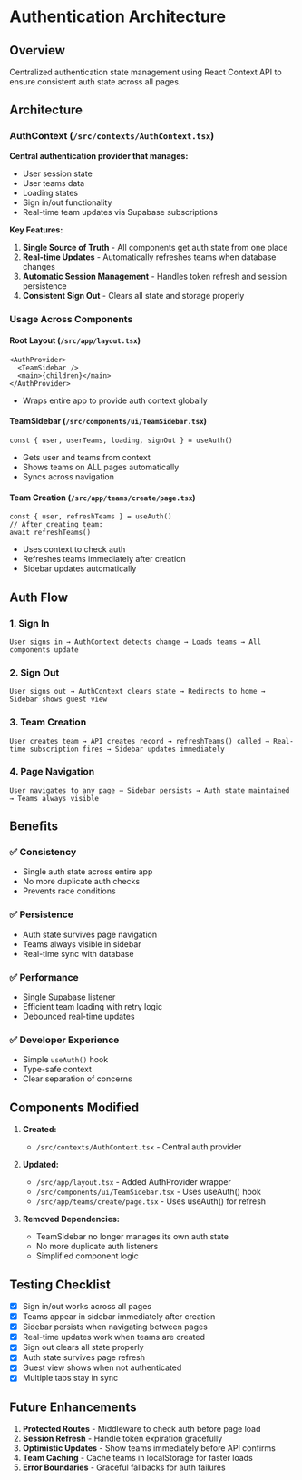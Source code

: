 # Authentication Architecture

## Overview
Centralized authentication state management using React Context API to ensure consistent auth state across all pages.

## Architecture

### AuthContext (`/src/contexts/AuthContext.tsx`)
**Central authentication provider that manages:**
- User session state
- User teams data
- Loading states
- Sign in/out functionality
- Real-time team updates via Supabase subscriptions

**Key Features:**
1. **Single Source of Truth** - All components get auth state from one place
2. **Real-time Updates** - Automatically refreshes teams when database changes
3. **Automatic Session Management** - Handles token refresh and session persistence
4. **Consistent Sign Out** - Clears all state and storage properly

### Usage Across Components

#### Root Layout (`/src/app/layout.tsx`)
```tsx
<AuthProvider>
  <TeamSidebar />
  <main>{children}</main>
</AuthProvider>
```
- Wraps entire app to provide auth context globally

#### TeamSidebar (`/src/components/ui/TeamSidebar.tsx`)
```tsx
const { user, userTeams, loading, signOut } = useAuth()
```
- Gets user and teams from context
- Shows teams on ALL pages automatically
- Syncs across navigation

#### Team Creation (`/src/app/teams/create/page.tsx`)
```tsx
const { user, refreshTeams } = useAuth()
// After creating team:
await refreshTeams()
```
- Uses context to check auth
- Refreshes teams immediately after creation
- Sidebar updates automatically

## Auth Flow

### 1. **Sign In**
```
User signs in → AuthContext detects change → Loads teams → All components update
```

### 2. **Sign Out**
```
User signs out → AuthContext clears state → Redirects to home → Sidebar shows guest view
```

### 3. **Team Creation**
```
User creates team → API creates record → refreshTeams() called → Real-time subscription fires → Sidebar updates immediately
```

### 4. **Page Navigation**
```
User navigates to any page → Sidebar persists → Auth state maintained → Teams always visible
```

## Benefits

### ✅ **Consistency**
- Single auth state across entire app
- No more duplicate auth checks
- Prevents race conditions

### ✅ **Persistence**
- Auth state survives page navigation
- Teams always visible in sidebar
- Real-time sync with database

### ✅ **Performance**
- Single Supabase listener
- Efficient team loading with retry logic
- Debounced real-time updates

### ✅ **Developer Experience**
- Simple `useAuth()` hook
- Type-safe context
- Clear separation of concerns

## Components Modified

1. **Created:**
   - `/src/contexts/AuthContext.tsx` - Central auth provider

2. **Updated:**
   - `/src/app/layout.tsx` - Added AuthProvider wrapper
   - `/src/components/ui/TeamSidebar.tsx` - Uses useAuth() hook
   - `/src/app/teams/create/page.tsx` - Uses useAuth() for refresh

3. **Removed Dependencies:**
   - TeamSidebar no longer manages its own auth state
   - No more duplicate auth listeners
   - Simplified component logic

## Testing Checklist

- [x] Sign in/out works across all pages
- [x] Teams appear in sidebar immediately after creation
- [x] Sidebar persists when navigating between pages
- [x] Real-time updates work when teams are created
- [x] Sign out clears all state properly
- [x] Auth state survives page refresh
- [x] Guest view shows when not authenticated
- [x] Multiple tabs stay in sync

## Future Enhancements

1. **Protected Routes** - Middleware to check auth before page load
2. **Session Refresh** - Handle token expiration gracefully
3. **Optimistic Updates** - Show teams immediately before API confirms
4. **Team Caching** - Cache teams in localStorage for faster loads
5. **Error Boundaries** - Graceful fallbacks for auth failures
